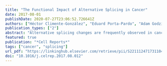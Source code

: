 ```yaml
---
title: "The Functional Impact of Alternative Splicing in Cancer"
date: 2017-08-01
publishDate: 2020-07-27T23:06:52.726641Z
authors: ["Héctor Climente-González", "Eduard Porta-Pardo", "Adam Godzik", "Eduardo Eyras"]
publication_types: ["2"]
abstract: "Alternative splicing changes are frequently observed in cancer and are starting to be recognized as important signatures for tumor progression and therapy. However, their functional impact and relevance to tumorigenesis remain mostly unknown. We carried out a systematic analysis to characterize the potential functional consequences of alternative splicing changes in thousands of tumor samples. This analysis revealed that a subset of alternative splicing changes affect protein domain families that are frequently mutated in tumors and potentially disrupt protein-protein interactions in cancerrelated pathways. Moreover, there was a negative correlation between the number of these alternative splicing changes in a sample and the number of somatic mutations in drivers. We propose that a subset of the alternative splicing changes observed in tumors may represent independent oncogenic processes that could be relevant to explain the functional transformations in cancer, and some of them could potentially be considered alternative splicing drivers (AS drivers)."
featured: true
publication: "*Cell Reports*"
tags: ["cancer", "splicing"]
url_pdf: "https://linkinghub.elsevier.com/retrieve/pii/S221112471731104X"
doi: "10.1016/j.celrep.2017.08.012"
---
```



